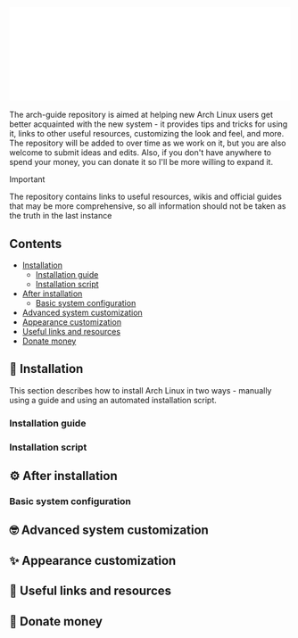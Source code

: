 <p align="center">
  <a href="https://archlinux.org">
    <img src="archlinux-logo.png"/>
  </a>
</p>

The arch-guide repository is aimed at helping new Arch Linux users get better acquainted with the new system - it provides tips and tricks for using it, links to other useful resources, customizing the look and feel, and more. The repository will be added to over time as we work on it, but you are also welcome to submit ideas and edits. Also, if you don't have anywhere to spend your money, you can donate it so I'll be more willing to expand it.

> [!IMPORTANT]
> The repository contains links to useful resources, wikis and official guides that may be more comprehensive, so all information should not be taken as the truth in the last instance

## Contents

- [Installation](#installation)
   - [Installation guide](#installation-guide)
   - [Installation script](#installation-script)
- [After installation](#after-installation)
   - [Basic system configuration](#basic-system-configuration)
- [Advanced system customization](#advanced-system-customization)
- [Appearance сustomization](#appearance-customization)
- [Useful links and resources](#useful-links-and-resources)
- [Donate money](#donate-money)

## 🔧 Installation
This section describes how to install Arch Linux in two ways - manually using a guide and using an automated installation script.
### Installation guide
### Installation script

## ⚙️ After installation
### Basic system configuration

## 🤓 Advanced system customization
## ✨ Appearance сustomization
## 🔗 Useful links and resources
## 💸 Donate money
